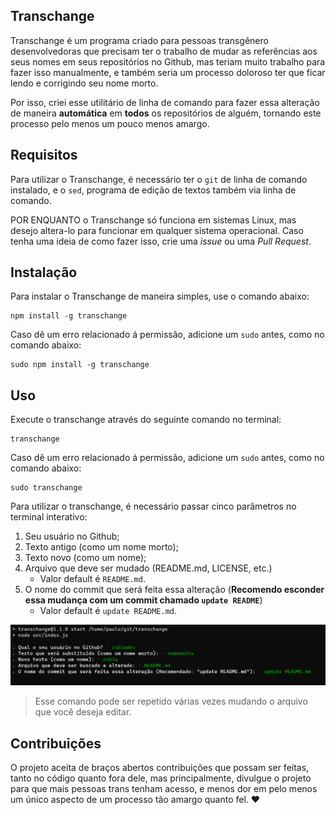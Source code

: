 ## Transchange

Transchange é um programa criado para pessoas transgênero desenvolvedoras que precisam ter o trabalho de mudar as referências aos seus nomes em seus repositórios no Github, mas teriam muito trabalho para fazer isso manualmente, e também seria um processo doloroso ter que ficar lendo e corrigindo seu nome morto.

Por isso, criei esse utilitário de linha de comando para fazer essa alteração de maneira **automática** em **todos** os repositórios de alguém, tornando este processo pelo menos um pouco menos amargo.

## Requisitos

Para utilizar o Transchange, é necessário ter o `git` de linha de comando instalado, e o `sed`, programa de edição de textos também via linha de comando.

POR ENQUANTO o Transchange só funciona em sistemas Linux, mas desejo altera-lo para funcionar em qualquer sistema operacional. Caso tenha uma ideia de como fazer isso, crie uma *issue* ou uma *Pull Request*.

## Instalação

Para instalar o Transchange de maneira simples, use o comando abaixo:

```
npm install -g transchange
```

Caso dê um erro relacionado á permissão, adicione um `sudo` antes, como no comando abaixo:

```
sudo npm install -g transchange
```

## Uso

Execute o transchange através do seguinte comando no terminal:

```
transchange
```

Caso dê um erro relacionado á permissão, adicione um `sudo` antes, como no comando abaixo:

```
sudo transchange
```

Para utilizar o transchange, é necessário passar cinco parâmetros no terminal interativo:

1. Seu usuário no Github;
1. Texto antigo (como um nome morto);
1. Texto novo (como um nome);
1. Arquivo que deve ser mudado (README.md, LICENSE, etc.)
    - Valor default é `README.md`.
1. O nome do commit que será feita essa alteração (**Recomendo esconder essa mudança com um commit chamado `update README`**)
    - Valor default é `update README.md`.

![Print do terminal interativo da aplicação transchange com todas as perguntas](./.github/assets/transchange-cli.png)

> Esse comando pode ser repetido várias vezes mudando o arquivo que você deseja editar.

## Contribuições

O projeto aceita de braços abertos contribuições que possam ser feitas, tanto no código quanto fora dele, mas principalmente, divulgue o projeto para que mais pessoas trans tenham acesso, e menos dor em pelo menos um único aspecto de um processo tão amargo quanto fel. :heart:
